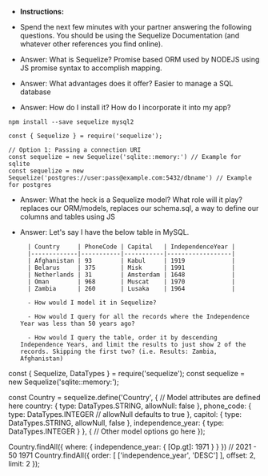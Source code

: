 * **Instructions:**

* Spend the next few minutes with your partner answering the following questions. You should be using the Sequelize Documentation (and whatever other references you find online).


- Answer: What is Sequelize?
Promise based ORM used by NODEJS using JS promise syntax to accomplish mapping.

- Answer: What advantages does it offer?
Easier to manage a SQL database


- Answer: How do I install it? How do I incorporate it into my app?

```
npm install --save sequelize mysql2

const { Sequelize } = require('sequelize');

// Option 1: Passing a connection URI
const sequelize = new Sequelize('sqlite::memory:') // Example for sqlite
const sequelize = new Sequelize('postgres://user:pass@example.com:5432/dbname') // Example for postgres

```
- Answer: What the heck is a Sequelize model? What role will it play?
replaces our ORM/models, replaces our schema.sql, 
a way to define our columns and tables using JS

- Answer: Let's say I have the below table in MySQL. 

  		| Country     | PhoneCode | Capital   | IndependenceYear |
  		|-------------|-----------|-----------|------------------|
  		| Afghanistan | 93        | Kabul     | 1919             |
  		| Belarus     | 375       | Misk      | 1991             |
  		| Netherlands | 31        | Amsterdam | 1648             |
  		| Oman        | 968       | Muscat    | 1970             |
  		| Zambia      | 260       | Lusaka    | 1964             |

  		- How would I model it in Sequelize? 

  		- How would I query for all the records where the Independence Year was less than 50 years ago?

  		- How would I query the table, order it by descending Independence Years, and limit the results to just show 2 of the records. Skipping the first two? (i.e. Results: Zambia, Afghanistan)


const { Sequelize, DataTypes } = require('sequelize');
const sequelize = new Sequelize('sqlite::memory:');

const Country = sequelize.define('Country', {
  // Model attributes are defined here
  country: {
    type: DataTypes.STRING,
    allowNull: false
  },
  phone_code: {
    type: DataTypes.INTEGER
    // allowNull defaults to true
  },
  capitol: {
    type: DataTypes.STRING,
    allowNull, false
  },
  independence_year: {
      type: DataTypes.INTEGER
  }
}, {
  // Other model options go here
});

Country.findAll({
    where: {
        independence_year: {
            [Op.gt]: 1971
        }
    }
})
// 2021 - 50 1971
Country.findAll({
order: [
    ['independence_year', 'DESC']
],
offset: 2,
limit: 2
});